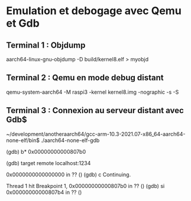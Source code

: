 # Emulation et debogage avec Qemu et Gdb

## Terminal 1 : Objdump
aarch64-linux-gnu-objdump -D build/kernel8.elf > myobjd

## Terminal 2 : Qemu en mode debug distant
qemu-system-aarch64 -M raspi3 -kernel kernel8.img -nographic -s -S

## Terminal 3 : Connexion au serveur distant avec Gdb$
~/development/anotheraarch64/gcc-arm-10.3-2021.07-x86_64-aarch64-none-elf/bin$ ./aarch64-none-elf-gdb

(gdb) b* 0x00000000000807b0

(gdb) target remote localhost:1234

0x0000000000000000 in ?? ()
(gdb) c
Continuing.

Thread 1 hit Breakpoint 1, 0x00000000000807b0 in ?? ()
(gdb) si
0x00000000000807b4 in ?? ()